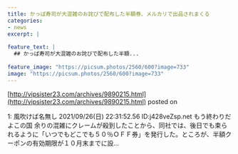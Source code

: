 ```yaml
---
title: かっぱ寿司が大混雑のお詫びで配布した半額券、メルカリで出品されまくる
categories:
- news
excerpt: |
  
feature_text: |
  ## かっぱ寿司が大混雑のお詫びで配布した半額...
  
feature_image: "https://picsum.photos/2560/600?image=733"
image: "https://picsum.photos/2560/600?image=733"
---
```


[http://vipsister23.com/archives/9890215.html](http://vipsister23.com/archives/9890215.html)
posted on 

<!--more-->

1: 風吹けば名無し 2021/09/26(日) 22:31:52.56 ID:j428veZsp.net もう終わりだよこの国 余りの混雑にクレームが殺到したことから、同社では、後日でも束られるように「いつでもどこでも５０％ＯＦＦ券」を発行した。ところが、半額クーポンの有効期限が１０月末までに設...
